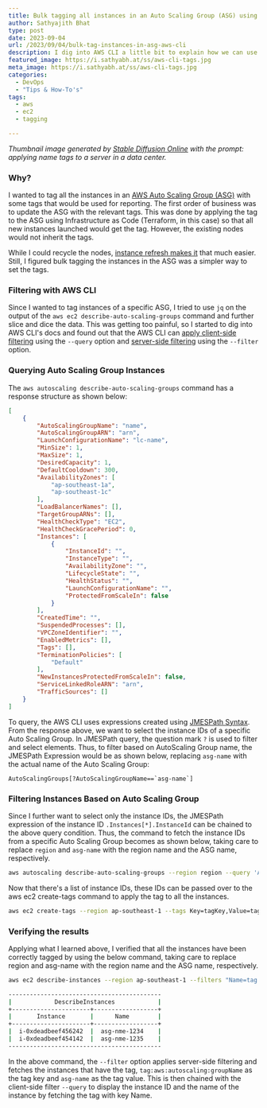 ```yaml
---
title: Bulk tagging all instances in an Auto Scaling Group (ASG) using AWS CLI and JMESPath Expressions
author: Sathyajith Bhat
type: post
date: 2023-09-04
url: /2023/09/04/bulk-tag-instances-in-asg-aws-cli
description: I dig into AWS CLI a little bit to explain how we can use JMESPath expressions to apply client-side and server-side filtering and bulk tag instances of an Auto Scaling Group.
featured_image: https://i.sathyabh.at/ss/aws-cli-tags.jpg
meta_image: https://i.sathyabh.at/ss/aws-cli-tags.jpg
categories:
  - DevOps
  - "Tips & How-To's"
tags:
  - aws
  - ec2
  - tagging

---
```


_Thumbnail image generated by [Stable Diffusion Online](https://stablediffusionweb.com/) with the prompt: applying name tags to a server in a data center._

### Why?

I wanted to tag all the instances in an [AWS Auto Scaling Group (ASG)](https://aws.amazon.com/ec2/autoscaling/) with some tags that would be used for reporting. The first order of business was to update the ASG with the relevant tags. This was done by applying the tag to the ASG using Infrastructure as Code (Terraform, in this case) so that all new instances launched would get the tag. However, the existing nodes would not inherit the tags.

While I could recycle the nodes, [instance refresh makes it](https://docs.aws.amazon.com/autoscaling/ec2/userguide/asg-instance-refresh.html) that much easier. Still, I figured bulk tagging the instances in the ASG was a simpler way to set the tags.

### Filtering with AWS CLI

Since I wanted to tag instances of a specific ASG, I tried to use `jq` on the output of the `aws ec2 describe-auto-scaling-groups` command and further slice and dice the data. This was getting too painful, so I started to dig into AWS CLI's docs and found out that the AWS CLI can [apply client-side filtering](https://docs.aws.amazon.com/cli/latest/userguide/cli-usage-filter.html#cli-usage-filter-client-side) using the `--query` option and [server-side filtering](https://docs.aws.amazon.com/cli/latest/userguide/cli-usage-filter.html#cli-usage-filter-server-side) using the `--filter` option.

### Querying Auto Scaling Group Instances

The `aws autoscaling describe-auto-scaling-groups` command has a response structure as shown below:

```json
[
    {
        "AutoScalingGroupName": "name",
        "AutoScalingGroupARN": "arn",
        "LaunchConfigurationName": "lc-name",
        "MinSize": 1,
        "MaxSize": 1,
        "DesiredCapacity": 1,
        "DefaultCooldown": 300,
        "AvailabilityZones": [
            "ap-southeast-1a",
            "ap-southeast-1c"
        ],
        "LoadBalancerNames": [],
        "TargetGroupARNs": [],
        "HealthCheckType": "EC2",
        "HealthCheckGracePeriod": 0,
        "Instances": [
            {
                "InstanceId": "",
                "InstanceType": "",
                "AvailabilityZone": "",
                "LifecycleState": "",
                "HealthStatus": "",
                "LaunchConfigurationName": "",
                "ProtectedFromScaleIn": false
            }
        ],
        "CreatedTime": "",
        "SuspendedProcesses": [],
        "VPCZoneIdentifier": "",
        "EnabledMetrics": [],
        "Tags": [],
        "TerminationPolicies": [
            "Default"
        ],
        "NewInstancesProtectedFromScaleIn": false,
        "ServiceLinkedRoleARN": "arn",
        "TrafficSources": []
    }
]
```

To query, the AWS CLI uses expressions created using [JMESPath Syntax](https://jmespath.org/). From the response above, we want to select the instance IDs of a specific Auto Scaling Group. In JMESPath query, the question mark `?` is used to filter and select elements. Thus, to filter based on AutoScaling Group name, the JMESPath Expression would be as shown below, replacing `asg-name` with the actual name of the Auto Scaling Group:

```
AutoScalingGroups[?AutoScalingGroupName==`asg-name`]
````

### Filtering Instances Based on Auto Scaling Group

Since I further want to select only the instance IDs, the JMESPath expression of the instance ID `.Instances[*].InstanceId` can be chained to the above query condition. Thus, the command to fetch the instance IDs from a specific Auto Scaling Group becomes as shown below, taking care to replace `region` and `asg-name` with the region name and the ASG name, respectively.

```bash
aws autoscaling describe-auto-scaling-groups --region region --query 'AutoScalingGroups[?AutoScalingGroupName==`asg-name`].Instances[*].InstanceId'
```

Now that there's a list of instance IDs, these IDs can be passed over to the aws ec2 create-tags command to apply the tag to all the instances.

```bash
aws ec2 create-tags --region ap-southeast-1 --tags Key=tagKey,Value=tagValue --resources $(aws autoscaling describe-auto-scaling-groups --region region --query 'AutoScalingGroups[?AutoScalingGroupName==`asg-name`].Instances[*].InstanceId' --output text)
```

### Verifying the results

Applying what I learned above, I verified that all the instances have been correctly tagged by using the below command, taking care to replace region and asg-name with the region name and the ASG name, respectively.


```bash
aws ec2 describe-instances --region ap-southeast-1 --filters "Name=tag:aws:autoscaling:groupName,Values='asg-name'" --query "Reservations[].Instances[].{Instance:InstanceId,Name:Tags[?Key=='Name']|[0].Value}" --output table

-------------------------------------------
|            DescribeInstances            |
+----------------------+------------------+
|       Instance       |      Name        |
+----------------------+------------------+
|  i-0xdeadbeef456242  |  asg-nme-1234    |
|  i-0xdeadbeef454142  |  asg-nme-1235    |
-------------------------------------------
```

In the above command, the `--filter` option applies server-side filtering and fetches the instances that have the tag, `tag:aws:autoscaling:groupName` as the tag key and `asg-name` as the tag value. This is then chained with the client-side filter `--query` to display the instance ID and the name of the instance by fetching the tag with key Name.
